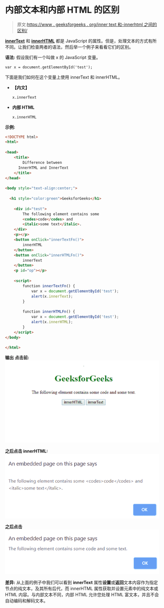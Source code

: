 # 内部文本和内部 HTML 的区别

> 原文:[https://www . geeksforgeeks . org/inner text 和-innerhtml 之间的区别/](https://www.geeksforgeeks.org/difference-between-innertext-and-innerhtml/)

**[innerText](https://www.geeksforgeeks.org/html-dom-innertext-property/)** 和 **[innerHTML](https://www.geeksforgeeks.org/html-dom-innerhtml-property/)** 都是 JavaScript 的属性。但是，处理文本的方式有所不同。让我们检查两者的语法，然后举一个例子来看看它们的区别。

**语法:**
假设我们有一个叫做 x 的 JavaScript 变量。

```html
var x = document.getElementById('test');
```

下面是我们如何在这个变量上使用 innerText 和 innerHTML。

*   **【内文】**

    ```html
    x.innerText
    ```

*   **内部 HTML**

    ```html
    x.innerHTML
    ```

**示例:**

```html
<!DOCTYPE html>
<html>

<head>
    <title>
        Difference between 
      InnerHTML and InnerText
    </title>
</head>

<body style="text-align:center;">

  <h1 style="color:green">GeeksforGeeks</h1>

    <div id="test">
        The following element contains some
        <codes>code</codes> and
        <italic>some text</italic>.
    </div>
    <p></p>
    <button onClick="innerTextFn()">
        innerHTML
    </button>
    <button onClick="innerHTMLFn()">
        innerText
    </button>
    <p id="op"></p>

    <script>
        function innerTextFn() {
            var x = document.getElementById('test');
            alert(x.innerText);
        }

        function innerHTMLFn() {
            var x = document.getElementById('test');
            alert(x.innerHTML);
        }
    </script>
</body>

</html>
```

**输出**
**点击前:**
![](img/1e91a0da36d922092c3cf5427c3fdf76.png)

**之后点击 innerHTML:**
![](img/03df431613ea89865466957762400627.png)

**之后点击**
![](img/58faedf2bd5c5ee58cf3033f6084dc34.png)

**差异:**
从上面的例子中我们可以看到 **innerText** 属性**设置**或**返回**文本内容作为指定节点的纯文本，及其所有后代，而 innerHTML 属性获取并设置元素中的纯文本或 HTML 内容。与内部文本不同，内部 HTML 允许您处理 HTML 富文本，并且不会自动编码和解码文本。